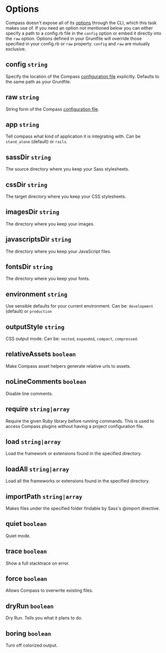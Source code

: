 # Options

Compass doesn't expose all of its [options][config] through the CLI, which this task makes use of. If you need an option not mentioned below you can either specify a path to a config.rb file in the `config` option or embed it directly into the `raw` option. Options defined in your Gruntfile will override those specified in your config.rb or `raw` property. `config` and `raw` are mutually exclusive.

## config ```string```

Specify the location of the Compass [configuration file][config] explicitly. Defaults to the same path as your Gruntfile.

## raw ```string```

String form of the Compass [configuration file][config].

## app ```string```

Tell compass what kind of application it is integrating with. Can be `stand_alone` (default) or `rails`.

## sassDir ```string```

The source directory where you keep your Sass stylesheets.

## cssDir ```string```

The target directory where you keep your CSS stylesheets.

## imagesDir ```string```

The directory where you keep your images.

## javascriptsDir ```string```

The directory where you keep your JavaScript files.

## fontsDir ```string```

The directory where you keep your fonts.

## environment ```string```

Use sensible defaults for your current environment. Can be: `development` (default) or `production`

## outputStyle ```string```

CSS output mode. Can be: `nested`, `expanded`, `compact`, `compressed`.

## relativeAssets ```boolean```

Make Compass asset helpers generate relative urls to assets.

## noLineComments ```boolean```

Disable line comments.

## require ```string|array```

Require the given Ruby library before running commands. This is used to access Compass plugins without having a project configuration file.

## load ```string|array```

Load the framework or extensions found in the specified directory.

## loadAll ```string|array```

Load all the frameworks or extensions found in the specified directory.

## importPath ```string|array```

Makes files under the specified folder findable by Sass's @import directive.

## quiet ```boolean```

Quiet mode.

## trace ```boolean```

Show a full stacktrace on error.

## force ```boolean```

Allows Compass to overwrite existing files.

## dryRun ```boolean```

Dry Run. Tells you what it plans to do.

## boring ```boolean```

Turn off colorized output.


[config]: http://compass-style.org/help/tutorials/configuration-reference/
